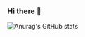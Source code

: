 ### Hi there 👋


![Anurag's GitHub stats](https://github-readme-stats.vercel.app/api?username=shikinen&show_icons=true&theme=tokyonight)
